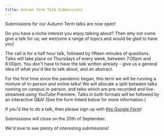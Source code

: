 ```yaml
---
title: Autumn Term Talk Submissions
---
```


Submissions for our Autumn Term talks are now open!

Do you have a niche interest you enjoy talking about? Then why not come give a
talk for us; we welcome a range of topics and would be glad to have you!

The call is for a half hour talk, followed by fifteen minutes of questions.
Talks will take place on Thursdays of every week, between 7:00pm and 8:00pm.
You don't have to have the talk written already - give us a general idea of what
you'd like to talk about, and an abstract.

For the first time since the pandemic began, this term we will be running a
mixture of in-person and online talks! We will allocate a split between talks
running on campus in-person, and talks which are pre-recorded and live-streamed
using YouTube Premiere. Talks in both formats will be followed by an interactive
Q&A! (See the form linked below for more information.)

If you'd like to do a talk, then please sign up with
[this Google Form](https://forms.gle/C2hnR8efhQ8iXCvJ6)!

Submissions will close on the 20th of September. 

We'd love to see plenty of interesting submissions!
